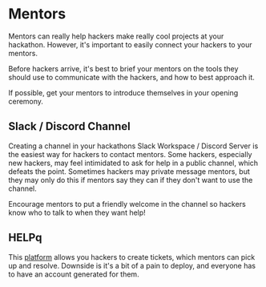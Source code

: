 # Mentors

Mentors can really help hackers make really cool projects at your hackathon. However, it's important to easily connect your hackers to your mentors.

Before hackers arrive, it's best to brief your mentors on the tools they should use to communicate with the hackers, and how to best approach it. 

If possible, get your mentors to introduce themselves in your opening ceremony.

## Slack / Discord Channel

Creating a channel in your hackathons Slack Workspace / Discord Server is the easiest way for hackers to contact mentors. Some hackers, especially new hackers, may feel intimidated to ask for help in a public channel, which defeats the point. Sometimes hackers may private message mentors, but they may only do this if mentors say they can if they don't want to use the channel.

Encourage mentors to put a friendly welcome in the channel so hackers know who to talk to when they want help!

## HELPq

This [platform](https://github.com/ehzhang/HELPq) allows you hackers to create tickets, which mentors can pick up and resolve. Downside is it's a bit of a pain to deploy, and everyone has to have an account generated for them.
